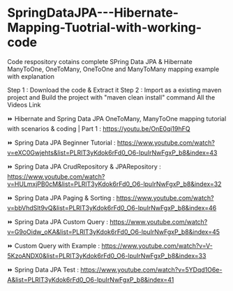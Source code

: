 # SpringDataJPA---Hibernate-Mapping-Tuotrial-with-working-code
Code respository cotains complete SPring Data JPA &amp; Hibernate ManyToOne, OneToMany, OneToOne and ManyToMany mapping example with explanation

Step 1 : Download the code & Extract it
Step 2 : Import as a existing maven project and Build the project with "maven clean install" command
All the Videos Link 

⏩ Hibernate and Spring Data JPA OneToMany, ManyToOne mapping tutorial with scenarios & coding | Part 1  : https://youtu.be/OnE0qi19hFQ

⏩  Spring Data JPA Beginner Tutorial :  https://www.youtube.com/watch?v=eXC0Gwjehts&list=PLRlT3yKdok6rFd0_O6-lpuIrNwFgxP_b8&index=43

⏩ Spring Data JPA CrudRepository & JPARepository : https://www.youtube.com/watch?v=HULmxjPB0cM&list=PLRlT3yKdok6rFd0_O6-lpuIrNwFgxP_b8&index=32

⏩ Spring Data JPA Paging & Sorting : https://www.youtube.com/watch?v=bbVhdSlt9vQ&list=PLRlT3yKdok6rFd0_O6-lpuIrNwFgxP_b8&index=46

⏩ Spring Data JPA Custom Query : https://www.youtube.com/watch?v=G9oOidw_oKA&list=PLRlT3yKdok6rFd0_O6-lpuIrNwFgxP_b8&index=45 

⏩ Custom Query with Example : https://www.youtube.com/watch?v=V-5KzoANDX0&list=PLRlT3yKdok6rFd0_O6-lpuIrNwFgxP_b8&index=33

⏩ Spring Data JPA Test : https://www.youtube.com/watch?v=5YDqd1O6e-A&list=PLRlT3yKdok6rFd0_O6-lpuIrNwFgxP_b8&index=41
